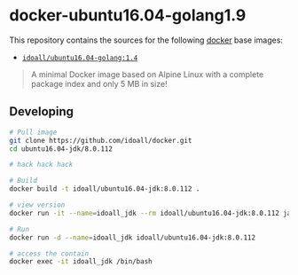 
docker-ubuntu16.04-golang1.9
=============


This repository contains the sources for the following [docker](https://docker.io) base images:
- [`idoall/ubuntu16.04-golang:1.4`](https://hub.docker.com/r/idoall/ubuntu16.04-golang/)

> A minimal Docker image based on Alpine Linux with a complete package index and only 5 MB in size!

## Developing

```bash
# Pull image
git clone https://github.com/idoall/docker.git
cd ubuntu16.04-jdk/8.0.112

# hack hack hack

# Build
docker build -t idoall/ubuntu16.04-jdk:8.0.112 .

# view version
docker run -it --name=idoall_jdk --rm idoall/ubuntu16.04-jdk:8.0.112 java -version

# Run
docker run -d --name=idoall_jdk idoall/ubuntu16.04-jdk:8.0.112

# access the contain
docker exec -it idoall_jdk /bin/bash
```
